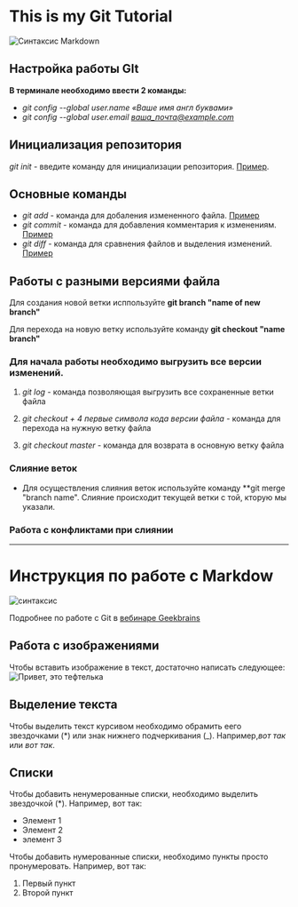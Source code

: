 # This is my Git Tutorial
![Синтаксис Markdown](https://upload.wikimedia.org/wikipedia/commons/thumb/e/e0/Git-logo.svg/300px-Git-logo.svg.png)
## Настройка работы GIt

**В терминале необходимо ввести 2 команды:**

* *git config --global user.name «Ваше имя англ буквами»*
* *git config --global user.email ваша_почта@example.com*

## Инициализация репозитория

*git init* - введите команду для инициализации репозитория. [Пример](https://disk.yandex.ru/i/95GBPMqle8cEEg).

## Основные команды 

* *git add* - команда для добаления измененного файла. [Пример](https://disk.yandex.ru/i/61hn8TJGNH7uZQ)
* *git commit* - команда для добавления комментария к изменениям. [Пример](https://disk.yandex.ru/i/l8HMpTNoKe5SFw)
* *git diff* - команда для сравнения файлов и выделения изменений. [Пример](https://disk.yandex.ru/i/4BaIDClDhzaJBw)

## Работы с разными версиями файла

Для создания новой ветки исппользуйте **git branch "name of new branch"**

Для перехода на новую ветку используйте команду **git checkout "name branch"**

### Для начала работы необходимо выгрузить все версии изменений.

1. *git log* - команда позволяющая выгрузить все сохраненные ветки файла

2. *git checkout + 4 первые символа кода версии файла* - команда для перехода на нужную ветку файла

3. *git checkout master* - команда для возврата в основную ветку файла

### Слияние веток

* Для осуществления слияния веток используйте команду **git merge "branch name". Слияние происходит текущей ветки с той, кторую мы указали.

### Работа с конфликтами при слиянии
___

# Инструкция по работе с Markdow

![синтаксис](https://miro.medium.com/max/1400/1*KoGFSzHVSnX2bbLxR_oIvA.png)

Подробнее по работе с Git в [вебинаре Geekbrains](https://youtu.be/y18UF-qXMoE)

## Работа с изображениями

Чтобы вставить изображение в текст, достаточно написать следующее:
![Привет, это тефтелька](cat.jpg)


## Выделение текста

Чтобы выделить текст курсивом необходимо обрамить еего звездочками (*) или знак нижнего подчеркивания (_). Например,*вот так* или _вот так_.

## Списки

Чтобы добавить ненумерованные списки, необходимо выделить звездочкой (*).
Например, вот так:
* Элемент 1
* Элемент 2
* элемент 3

Чтобы добавить нумерованные списки, необходимо пункты просто пронумеровать.
Например, вот так:
1. Первый пункт
2. Второй пункт
